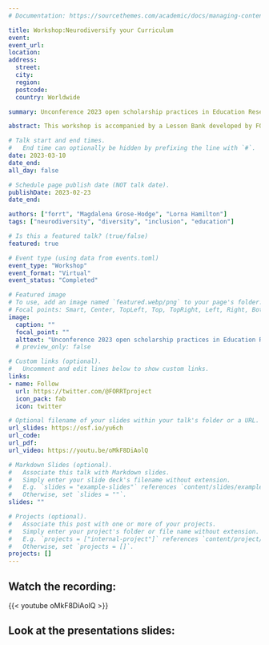 ```yaml
---
# Documentation: https://sourcethemes.com/academic/docs/managing-content/

title: Workshop:Neurodiversify your Curriculum
event:
event_url: 
location: 
address:
  street:
  city: 
  region:
  postcode:
  country: Worldwide

summary: Unconference 2023 open scholarship practices in Education Research

abstract: This workshop is accompanied by a Lesson Bank developed by FORRT (Framework for Open and Reproducible Research) in order to promote Open Scholarship and Neurodiversity in academia. The materials raise awareness of some of the most recent debates relating to science and invite students engage in epistemological discussions and to reflect on the core values of Open Science.

# Talk start and end times.
#   End time can optionally be hidden by prefixing the line with `#`.
date: 2023-03-10
date_end:
all_day: false

# Schedule page publish date (NOT talk date).
publishDate: 2023-02-23
date_end: 

authors: ["forrt", "Magdalena Grose-Hodge", "Lorna Hamilton"]
tags: ["neurodiversity", "diversity", "inclusion", "education"]

# Is this a featured talk? (true/false)
featured: true

# Event type (using data from events.toml)
event_type: "Workshop"
event_format: "Virtual"
event_status: "Completed"

# Featured image
# To use, add an image named `featured.webp/png` to your page's folder. 
# Focal points: Smart, Center, TopLeft, Top, TopRight, Left, Right, BottomLeft, Bottom, BottomRight.
image:
  caption: ""
  focal_point: ""
  alttext: "Unconference 2023 open scholarship practices in Education Research"
  # preview_only: false

# Custom links (optional).
#   Uncomment and edit lines below to show custom links.
links:
- name: Follow
  url: https://twitter.com/@FORRTproject
  icon_pack: fab
  icon: twitter

# Optional filename of your slides within your talk's folder or a URL.
url_slides: https://osf.io/yu6ch
url_code:
url_pdf:
url_video: https://youtu.be/oMkF8DiAolQ

# Markdown Slides (optional).
#   Associate this talk with Markdown slides.
#   Simply enter your slide deck's filename without extension.
#   E.g. `slides = "example-slides"` references `content/slides/example-slides.md`.
#   Otherwise, set `slides = ""`.
slides: ""

# Projects (optional).
#   Associate this post with one or more of your projects.
#   Simply enter your project's folder or file name without extension.
#   E.g. `projects = ["internal-project"]` references `content/project/deep-learning/index.md`.
#   Otherwise, set `projects = []`.
projects: []
---
```


## Watch the recording: 

{{< youtube oMkF8DiAolQ >}}

## Look at the presentations slides:


<style>
    .embed-responsive {
        position:relative;
        height:100%;
    }
    .embed-responsive iframe {
        position:absolute;
        height:100%;
    }
</style>
<link href="https://mfr.osf.io/static/css/mfr.css" media="all" rel="stylesheet">
<div id="mfrIframe" class="mfr mfr-file"></div>
<script src="https://mfr.osf.io/static/js/mfr.js"></script>
<script>
    function renderMfr() {
        var mfrRender = new mfr.Render("mfrIframe", "https://mfr.osf.io/render?url=https://osf.io/download/yu6ch/?direct%26mode=render");
    }
    if (window.$) {
        renderMfr();
    } else {
        var jq = document.createElement('script');
        document.head.appendChild(jq);
        jq.onload = function() {
            renderMfr();
        }
        jq.src = 'http://code.jquery.com/jquery-1.11.2.min.js';
    }
</script>